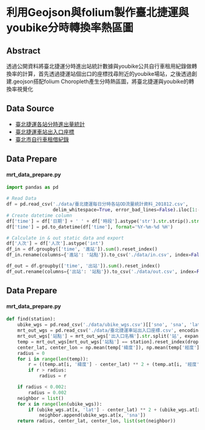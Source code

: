 # 利用Geojson與folium製作臺北捷運與youbike分時轉換率熱區圖

##  Abstract
透過公開資料將臺北捷運分時進出站統計數據與youbike公共自行車租用紀錄做轉換率的計算，首先透過捷運站個出口的座標找尋附近的youbike場站，之後透過創建.geojson搭配folium Choropleth產生分時熱區圖，將臺北捷運與youbike的轉換率視覺化

## Data Source
- [臺北捷運各站分時進出量統計](http://163.29.157.32:8080/fi/dataset/98d67c29-464a-4003-9f78-b1cbb89bff59)
- [臺北捷運車站出入口座標](https://data.taipei/#/dataset/detail?id=cfa4778c-62c1-497b-b704-756231de348b)
- [臺北市自行車租借紀錄](https://data.taipei/#/dataset/detail?id=9d9de741-c814-450d-b6bb-af8c438f08e5)

## Data Prepare
#### mrt_data_prepare.py

```python
import pandas as pd

# Read Data
df = pd.read_csv('./data/臺北捷運每日分時各站OD流量統計資料_201812.csv',
                 delim_whitespace=True, error_bad_lines=False).iloc[1:-1]
# Create datetime column
df['time'] = df['日期'] + ' ' + df['時段'].astype('str').str.strip().str.zfill(2)
df['time'] = pd.to_datetime(df['time'], format='%Y-%m-%d %H')

# Calculate in & out static data and export
df['人次'] = df['人次'].astype('int')
df_in = df.groupby(['time', '進站']).sum().reset_index()
df_in.rename(columns={'進站': '站點'}).to_csv('./data/in.csv', index=False, encoding='utf-8-sig')

df_out = df.groupby(['time', '出站']).sum().reset_index()
df_out.rename(columns={'出站': '站點'}).to_csv('./data/out.csv', index=False, encoding='utf-8-sig')
```

## Data Prepare
#### mrt_data_prepare.py

```python
def find(station):
    ubike_wgs = pd.read_csv('./data/ubike_wgs.csv')[['sno', 'sna', 'lat', 'lng']].sort_values(by=['lng', 'lat']).reset_index(drop=True)
    mrt_out_wgs = pd.read_csv('./data/臺北捷運車站出入口座標.csv', encoding='utf-8')
    mrt_out_wgs['站點'] = mrt_out_wgs['出入口名稱'].str.split('站', expand=True)[0]
    temp = mrt_out_wgs[mrt_out_wgs['站點'] == station].reset_index(drop=True)
    center_lat, center_lon = np.mean(temp['緯度']), np.mean(temp['經度'])
    radius = 0
    for i in range(len(temp)):
        r = ((temp.at[i, '緯度'] - center_lat) ** 2 + (temp.at[i, '經度'] - center_lon) ** 2) ** 0.5
        if r > radius:
            radius = r

    if radius < 0.002:
        radius = 0.002
    neighbor = list()
    for x in range(len(ubike_wgs)):
        if (ubike_wgs.at[x, 'lat'] - center_lat) ** 2 + (ubike_wgs.at[x, 'lng'] - center_lon) ** 2 < radius ** 2:
            neighbor.append(ubike_wgs.at[x, 'sna'])
    return radius, center_lat, center_lon, list(set(neighbor))
 ```
